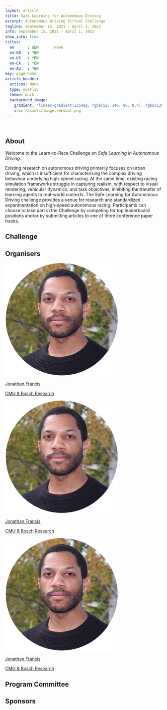 ```yaml
---
layout: article
title: Safe Learning for Autonomous Driving
excerpt: Autonomous Driving Virtual Challenge
tagline: September 15, 2021 - April 1, 2022
info: September 15, 2021 - April 1, 2022
show_info: true
titles:
  en      : &EN       Home
  en-GB   : *EN
  en-US   : *EN
  en-CA   : *EN
  en-AU   : *EN
key: page-home
article_header:
  actions: None
  type: overlay
  theme: dark   
  background_image:
    gradient: 'linear-gradient(135deg, rgba(52, 140, 96, 0.4), rgba(136, 73, 107, 0.4))'
    src: /assets/images/devbot.png
---
```


<style>
.article__header--overlay .overlay {
    min-height: 36rem;
    padding-top: 5rem;
    padding-bottom: 5rem;
}

.article__header {
    margin: 0 0 0 0;
}

.article__header h1 {
    display: inline;
    font-size: 3em;
    letter-spacing: -0.04em;
    line-height: 0.9;
    text-shadow: -20px -8px 17px rgb(0 0 0 / 30%);
    word-wrap: break-word;
}

.overlay__excerpt {
    margin: 20px 0 0 0;
}
</style>

<br>

## About

Welcome to the Learn-to-Race Challenge on <i>Safe Learning in Autonomous Driving</i>.

Existing research on autonomous driving primarily focuses on urban driving, which is insufficient for characterising the complex driving behaviour underlying high-speed racing. At the same time, existing racing simulation frameworks struggle in capturing realism, with respect to visual rendering, vehicular dynamics, and task objectives, inhibiting the transfer of learning agents to real-world contexts. The Safe Learning for Autonomous Driving challenge provides a venue for research and standardized experimentation on high-speed autonomous racing. Participants can choose to take part in the Challenge by competing for top leaderboard positions and/or by submitting articles to one of three conference paper tracks.

## Challenge

## Organisers

<div>
<a href="https://jonfranc.com">        
    <img src="/assets/images/organizers/jonathan_francis.png" alt="Jonathan Francis">
    <p class="text-center team_name">Jonathan Francis</p>
    <p class="text-center team_description"></p>
    <p class="text-center team_from">CMU &amp; Bosch Research</p>
</a>

<a href="https://jonfranc.com">        
    <img src="/assets/images/organizers/jonathan_francis.png" alt="Jonathan Francis">
    <p class="text-center team_name">Jonathan Francis</p>
    <p class="text-center team_description"></p>
    <p class="text-center team_from">CMU &amp; Bosch Research</p>
</a>

<a href="https://jonfranc.com">        
    <img src="/assets/images/organizers/jonathan_francis.png" alt="Jonathan Francis">
    <p class="text-center team_name">Jonathan Francis</p>
    <p class="text-center team_description"></p>
    <p class="text-center team_from">CMU &amp; Bosch Research</p>
</a>
</div>

## Program Committee

## Sponsors
